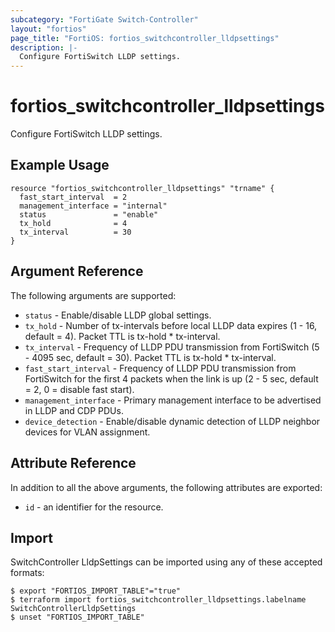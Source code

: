 ```yaml
---
subcategory: "FortiGate Switch-Controller"
layout: "fortios"
page_title: "FortiOS: fortios_switchcontroller_lldpsettings"
description: |-
  Configure FortiSwitch LLDP settings.
---
```


# fortios_switchcontroller_lldpsettings
Configure FortiSwitch LLDP settings.

## Example Usage

```hcl
resource "fortios_switchcontroller_lldpsettings" "trname" {
  fast_start_interval  = 2
  management_interface = "internal"
  status               = "enable"
  tx_hold              = 4
  tx_interval          = 30
}
```

## Argument Reference

The following arguments are supported:

* `status` - Enable/disable LLDP global settings.
* `tx_hold` - Number of tx-intervals before local LLDP data expires (1 - 16, default = 4). Packet TTL is tx-hold * tx-interval.
* `tx_interval` - Frequency of LLDP PDU transmission from FortiSwitch (5 - 4095 sec, default = 30). Packet TTL is tx-hold * tx-interval.
* `fast_start_interval` - Frequency of LLDP PDU transmission from FortiSwitch for the first 4 packets when the link is up (2 - 5 sec, default = 2, 0 = disable fast start).
* `management_interface` - Primary management interface to be advertised in LLDP and CDP PDUs.
* `device_detection` - Enable/disable dynamic detection of LLDP neighbor devices for VLAN assignment.


## Attribute Reference

In addition to all the above arguments, the following attributes are exported:
* `id` - an identifier for the resource.

## Import

SwitchController LldpSettings can be imported using any of these accepted formats:
```
$ export "FORTIOS_IMPORT_TABLE"="true"
$ terraform import fortios_switchcontroller_lldpsettings.labelname SwitchControllerLldpSettings
$ unset "FORTIOS_IMPORT_TABLE"
```
